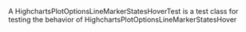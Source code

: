 A HighchartsPlotOptionsLineMarkerStatesHoverTest is a test class for testing the behavior of HighchartsPlotOptionsLineMarkerStatesHover